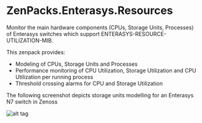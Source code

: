 # ZenPacks.Enterasys.Resources
Monitor the main hardware components (CPUs, Storage Units, Processes) of Enterasys switches which support ENTERASYS-RESOURCE-UTILIZATION-MIB. 

This zenpack provides:
- Modeling of CPUs, Storage Units and Processes
- Performance monitoring of CPU Utilization, Storage Utilization and CPU Utilization per running process
- Threshold crossing alarms for CPU and Storage Utilization

The following screenshot depicts storage units modelling for an Enterasys N7 switch in Zenoss

![alt tag](http://url/to/img.png)
